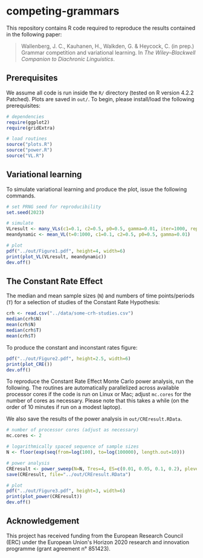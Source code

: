 # competing-grammars

This repository contains R code required to reproduce the results contained in the following paper:

> Wallenberg, J. C., Kauhanen, H., Walkden, G. & Heycock, C. (in prep.) Grammar competition and variational learning. In *The Wiley–Blackwell Companion to Diachronic Linguistics*.


## Prerequisites

We assume all code is run inside the `R/` directory (tested on R version 4.2.2 Patched). Plots are saved in `out/`. To begin, please install/load the following prerequisites:

```r
# dependencies
require(ggplot2)
require(gridExtra)

# load routines
source("plots.R")
source("power.R")
source("VL.R")
```

## Variational learning

To simulate variational learning and produce the plot, issue the following commands.

```r
# set PRNG seed for reproducibility
set.seed(2023)

# simulate
VLresult <- many_VLs(c1=0.1, c2=0.5, p0=0.5, gamma=0.01, iter=1000, reps=5)
meandynamic <- mean_VL(t=0:1000, c1=0.1, c2=0.5, p0=0.5, gamma=0.01)

# plot
pdf("../out/Figure1.pdf", height=4, width=6)
print(plot_VL(VLresult, meandynamic))
dev.off()
```


## The Constant Rate Effect

The median and mean sample sizes (`N`) and numbers of time points/periods (`T`) for a selection of studies of the Constant Rate Hypothesis:

```r
crh <- read.csv("../data/some-crh-studies.csv")
median(crh$N)
mean(crh$N)
median(crh$T)
mean(crh$T)
```

To produce the constant and inconstant rates figure:

```r
pdf("../out/Figure2.pdf", height=2.5, width=6)
print(plot_CRE())
dev.off()
```

To reproduce the Constant Rate Effect Monte Carlo power analysis, run the following. The routines are automatically parallelized across available processor cores if the code is run on Linux or Mac; adjust `mc.cores` for the number of cores as necessary. Please note that this takes a while (on the order of 10 minutes if run on a modest laptop).

We also save the results of the power analysis in `out/CREresult.RData`.

```r
# number of processor cores (adjust as necessary)
mc.cores <- 2

# logarithmically spaced sequence of sample sizes
N <- floor(exp(seq(from=log(100), to=log(100000), length.out=10)))

# power analysis
CREresult <- power_sweep(N=N, Tres=4, ES=c(0.01, 0.05, 0.1, 0.2), plevel=0.05, reps=100, mc.cores=mc.cores)
save(CREresult, file="../out/CREresult.RData")

# plot
pdf("../out/Figure3.pdf", height=3, width=6)
print(plot_power(CREresult))
dev.off()
```


## Acknowledgement

This project has received funding from the European Research Council (ERC) under the European Union's Horizon 2020 research and innovation programme (grant agreement n° 851423).

